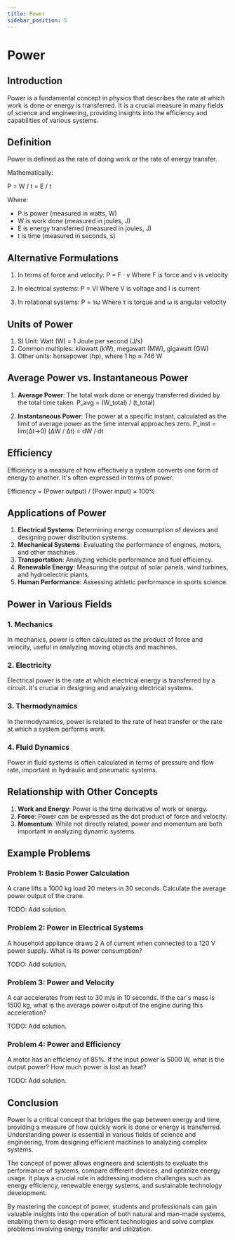 ```yaml
---
title: Power
sidebar_position: 5
---
```


# Power

## Introduction

Power is a fundamental concept in physics that describes the rate at which work is done or energy is transferred. It is a crucial measure in many fields of science and engineering, providing insights into the efficiency and capabilities of various systems.

## Definition

Power is defined as the rate of doing work or the rate of energy transfer.

Mathematically:

P = W / t = E / t

Where:

-   P is power (measured in watts, W)
-   W is work done (measured in joules, J)
-   E is energy transferred (measured in joules, J)
-   t is time (measured in seconds, s)

## Alternative Formulations

1. In terms of force and velocity:
   P = F · v
   Where F is force and v is velocity

2. In electrical systems:
   P = VI
   Where V is voltage and I is current

3. In rotational systems:
   P = τω
   Where τ is torque and ω is angular velocity

## Units of Power

1. SI Unit: Watt (W) = 1 Joule per second (J/s)
2. Common multiples: kilowatt (kW), megawatt (MW), gigawatt (GW)
3. Other units: horsepower (hp), where 1 hp ≈ 746 W

## Average Power vs. Instantaneous Power

1. **Average Power**: The total work done or energy transferred divided by the total time taken.
   P_avg = (W_total) / (t_total)

2. **Instantaneous Power**: The power at a specific instant, calculated as the limit of average power as the time interval approaches zero.
   P_inst = lim(Δt→0) (ΔW / Δt) = dW / dt

## Efficiency

Efficiency is a measure of how effectively a system converts one form of energy to another. It's often expressed in terms of power:

Efficiency = (Power output) / (Power input) × 100%

## Applications of Power

1. **Electrical Systems**: Determining energy consumption of devices and designing power distribution systems.
2. **Mechanical Systems**: Evaluating the performance of engines, motors, and other machines.
3. **Transportation**: Analyzing vehicle performance and fuel efficiency.
4. **Renewable Energy**: Measuring the output of solar panels, wind turbines, and hydroelectric plants.
5. **Human Performance**: Assessing athletic performance in sports science.

## Power in Various Fields

### 1. Mechanics

In mechanics, power is often calculated as the product of force and velocity, useful in analyzing moving objects and machines.

### 2. Electricity

Electrical power is the rate at which electrical energy is transferred by a circuit. It's crucial in designing and analyzing electrical systems.

### 3. Thermodynamics

In thermodynamics, power is related to the rate of heat transfer or the rate at which a system performs work.

### 4. Fluid Dynamics

Power in fluid systems is often calculated in terms of pressure and flow rate, important in hydraulic and pneumatic systems.

## Relationship with Other Concepts

1. **Work and Energy**: Power is the time derivative of work or energy.
2. **Force**: Power can be expressed as the dot product of force and velocity.
3. **Momentum**: While not directly related, power and momentum are both important in analyzing dynamic systems.

## Example Problems

### Problem 1: Basic Power Calculation

A crane lifts a 1000 kg load 20 meters in 30 seconds. Calculate the average power output of the crane.

TODO: Add solution.

### Problem 2: Power in Electrical Systems

A household appliance draws 2 A of current when connected to a 120 V power supply. What is its power consumption?

TODO: Add solution.

### Problem 3: Power and Velocity

A car accelerates from rest to 30 m/s in 10 seconds. If the car's mass is 1500 kg, what is the average power output of the engine during this acceleration?

TODO: Add solution.

### Problem 4: Power and Efficiency

A motor has an efficiency of 85%. If the input power is 5000 W, what is the output power? How much power is lost as heat?

TODO: Add solution.

## Conclusion

Power is a critical concept that bridges the gap between energy and time, providing a measure of how quickly work is done or energy is transferred. Understanding power is essential in various fields of science and engineering, from designing efficient machines to analyzing complex systems.

The concept of power allows engineers and scientists to evaluate the performance of systems, compare different devices, and optimize energy usage. It plays a crucial role in addressing modern challenges such as energy efficiency, renewable energy systems, and sustainable technology development.

By mastering the concept of power, students and professionals can gain valuable insights into the operation of both natural and man-made systems, enabling them to design more efficient technologies and solve complex problems involving energy transfer and utilization.
